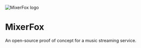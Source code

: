 ![MixerFox logo](https://drive.google.com/open?id=0B1JQchHgy4BbSzZEX1ZJUGs3d3M "MixerFox")


# MixerFox

An open-source proof of concept for a music streaming service.

